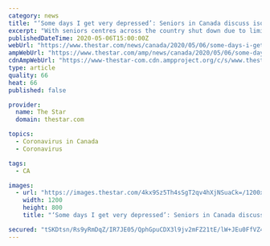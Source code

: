```yaml
---
category: news
title: "‘Some days I get very depressed’: Seniors in Canada discuss isolation during the pandemic"
excerpt: "With seniors centres across the country shut down due to limits on gatherings during the pandemic, psychologists worry about the “echo pandemic” —"
publishedDateTime: 2020-05-06T15:00:00Z
webUrl: "https://www.thestar.com/news/canada/2020/05/06/some-days-i-get-very-depressed-seniors-in-canada-discuss-isolation-during-the-pandemic.html"
ampWebUrl: "https://www.thestar.com/amp/news/canada/2020/05/06/some-days-i-get-very-depressed-seniors-in-canada-discuss-isolation-during-the-pandemic.html"
cdnAmpWebUrl: "https://www-thestar-com.cdn.ampproject.org/c/s/www.thestar.com/amp/news/canada/2020/05/06/some-days-i-get-very-depressed-seniors-in-canada-discuss-isolation-during-the-pandemic.html"
type: article
quality: 66
heat: 66
published: false

provider:
  name: The Star
  domain: thestar.com

topics:
  - Coronavirus in Canada
  - Coronavirus

tags:
  - CA

images:
  - url: "https://images.thestar.com/4kx9Sz5Th4sSgT2qv4hXjNSuaCk=/1200x800/smart/filters:cb(1588776931488)/https://www.thestar.com/content/dam/thestar/news/canada/2020/05/06/some-days-i-get-very-depressed-seniors-in-canada-discuss-isolation-during-the-pandemic/seniors.jpg"
    width: 1200
    height: 800
    title: "‘Some days I get very depressed’: Seniors in Canada discuss isolation during the pandemic"

secured: "tSKDtsn/Rs9yRmDqZ/IR7JE05/QphGpuCDX3l9jv2mFZ21tE/lW+JEu0FfVZ4iWYxjgjjy8DljBzhNOi8ICjwojSRpGe8gh55Ak9el/ip3md2swnuGbuztProFeCXaTwnqtc3lH0i2PbjudU8STi+peUKfcRKEK8eQ2tabn64DXjGNW8IR/9gnDrtFXnX0DhSUdasdZv7+/6qywolcTw5zhTvtzo14KAwDspGu4V9HVPDkTbeAqoCcXOGQz4xj2SUBvIOQ7XrghbhWa0VmLpHaFhmWN1HTHvesUCFcorKStHzLcvSE5Zk2J5p4zVFCEp;YTXcdR3I9jvIdvIFyiio1A=="
---
```


